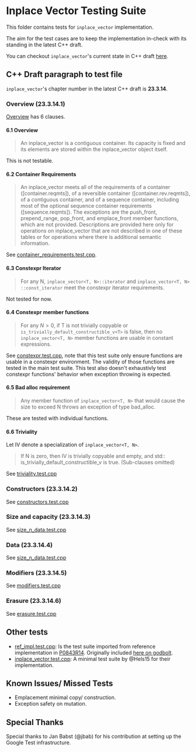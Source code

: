 # Inplace Vector Testing Suite

This folder contains tests for `inplace_vector` implementation.

The aim for the test cases are to keep the implementation in-check with its standing in the latest C++ draft.

You can checkout `inplace_vector`'s current state in C++ draft [here](https://eel.is/c++draft/inplace.vector).

## C++ Draft paragraph to test file

`inplace_vector`'s chapter number in the latest C++ draft is **23.3.14**.

### Overview (23.3.14.1)

[Overview](https://eel.is/c++draft/inplace.vector#overview) has 6 clauses.

#### 6.1 Overview

> An inplace_vector is a contiguous container. Its capacity is fixed and its
elements are stored within the inplace_vector object itself.

This is not testable.

#### 6.2 Container Requirements

> An inplace_vector meets all of the requirements of a container ([container.reqmts]),
> of a reversible container ([container.rev.reqmts]), of a contiguous container,
> and of a sequence container, including most of the optional sequence
container requirements ([sequence.reqmts]). The exceptions are the push_front,
> prepend_range, pop_front, and emplace_front member functions,
> which are not provided.
> Descriptions are provided here only for operations on inplace_vector that
> are not described in one of these tables or for operations where there is
> additional semantic information.

See [container_requirements.test.cpp](container_requirements.test.cpp).

#### 6.3 Constexpr Iterator

> For any N, `inplace_vector<T, N>​::​iterator` and
> `inplace_vector<T, N>​::​const_iterator` meet the constexpr iterator
> requirements.

Not tested for now.

#### 6.4 Constexpr member functions

> For any $N>0$, if T is not trivially copyable or
> `is_trivially_default_constructible_v<T>` is false,
> then no `inplace_vector<T, N>` member functions are usable in
> constant expressions.

See [constexpr.test.cpp](constexpr.test.cpp),
note that this test suite only ensure functions are usable in a constexpr
environment.
The validity of those functions are tested in the main test suite.
This test also doesn't exhaustivly test constexpr functions' behavior
when exception throwing is expected.

#### 6.5 Bad alloc requirement

> Any member function of `inplace_vector<T, N>` that would cause the size to
> exceed N throws an exception of type bad_alloc.

These are tested with individual functions.

#### 6.6 Triviality

Let IV denote a specialization of `inplace_vector<T, N>`.
> If N is zero, then IV is trivially copyable and empty,
> and std​::​is_trivially_default_constructible_v<IV> is true.
> (Sub-clauses omitted)

See [triviality.test.cpp](triviality.test.cpp)

### Constructors (23.3.14.2)

See [constructors.test.cpp](constructors.test.cpp)

### Size and capacity (23.3.14.3)

See [size_n_data.test.cpp](size_n_data.test.cpp)

### Data (23.3.14.4)

See [size_n_data.test.cpp](size_n_data.test.cpp)

### Modifiers (23.3.14.5)

See [modifiers.test.cpp](modifiers.test.cpp)

### Erasure (23.3.14.6)

See [erasure.test.cpp](erasure.test.cpp)

## Other tests

- [ref_impl.test.cpp](ref_impl.test.cpp):
  Is the test suite imported from reference implementation in
  [P0843R14](https://www.open-std.org/jtc1/sc22/wg21/docs/papers/2024/p0843r14.html).
  Originally included [here on godbolt](https://godbolt.org/z/5P78aG5xE).
- [inplace_vector.test.cpp](inplace_vector.test.cpp):
  A minimal test suite by @Hels15 for their implementation.

## Known Issues/ Missed Tests

- Emplacement minimal copy/ construction.
- Exception safety on mutation.

## Special Thanks

Special thanks to Jan Babst (@jbab) for his contribution at setting up the
Google Test infrastructure.
